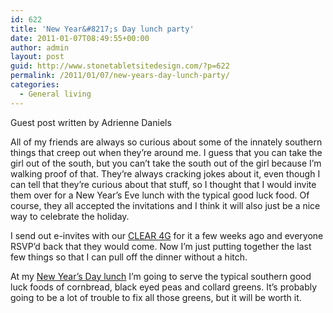 ```yaml
---
id: 622
title: 'New Year&#8217;s Day lunch party'
date: 2011-01-07T08:49:55+00:00
author: admin
layout: post
guid: http://www.stonetabletsitedesign.com/?p=622
permalink: /2011/01/07/new-years-day-lunch-party/
categories:
  - General living
---
```

Guest post written by Adrienne Daniels

All of my friends are always so curious about some of the innately southern things that creep out when they&#8217;re around me. I guess that you can take the girl out of the south, but you can&#8217;t take the south out of the girl because I&#8217;m walking proof of that. They&#8217;re always cracking jokes about it, even though I can tell that they&#8217;re curious about that stuff, so I thought that I would invite them over for a New Year&#8217;s Eve lunch with the typical good luck food. Of course, they all accepted the invitations and I think it will also just be a nice way to celebrate the holiday.

I send out e-invites with our [CLEAR 4G](http://www.clearwirelessinternet4g.com/clear-spot-4g.html) for it a few weeks ago and everyone RSVP&#8217;d back that they would come. Now I&#8217;m just putting together the last few things so that I can pull off the dinner without a hitch.

At my [New Year&#8217;s Day lunch](http://eatdrinkbetter.com/2008/12/31/good-luck-foods-for-the-new-year/) I&#8217;m going to serve the typical southern good luck foods of cornbread, black eyed peas and collard greens. It&#8217;s probably going to be a lot of trouble to fix all those greens, but it will be worth it.